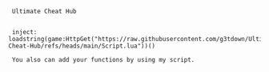      Ultimate Cheat Hub

     
     inject: loadstring(game:HttpGet("https://raw.githubusercontent.com/g3tdown/Ultimate-Cheat-Hub/refs/heads/main/Script.lua"))()

     You also can add your functions by using my script. 
